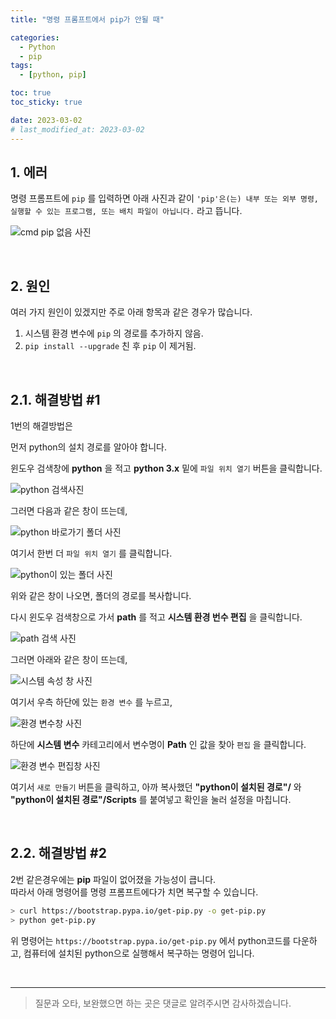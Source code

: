 ```yaml
---
title: "명령 프롬프트에서 pip가 안될 때"

categories:
  - Python
  - pip
tags:
  - [python, pip]

toc: true
toc_sticky: true

date: 2023-03-02
# last_modified_at: 2023-03-02
---
```


## 1. 에러

명령 프롬프트에 `pip` 를 입력하면 아래 사진과 같이 `'pip'은(는) 내부 또는 외부 명령, 실행할 수 있는 프로그램, 또는
배치 파일이 아닙니다.` 라고 뜹니다.

![cmd pip 없음 사진](/assets/img/Python/2023-03-02-python_pip_install/1.1.png)

<br>

## 2. 원인

여러 가지 원인이 있겠지만 주로 아래 항목과 같은 경우가 많습니다.

1. 시스템 환경 변수에 `pip` 의 경로를 추가하지 않음.
2. `pip install --upgrade` 친 후 `pip` 이 제거됨.

<br>

## 2.1. 해결방법 #1

1번의 해결방법은

먼저 python의 설치 경로를 알아야 합니다.

윈도우 검색창에 **python** 을 적고 **python 3.x** 밑에 `파일 위치 열기` 버튼을 클릭합니다.

![python 검색사진](/assets/img/Python/2023-03-02-python_pip_install/2.1.1.png)

그러면 다음과 같은 창이 뜨는데,

![python 바로가기 폴더 사진](/assets/img/Python/2023-03-02-python_pip_install/2.1.2.png)

여기서 한번 더 `파일 위치 열기` 를 클릭합니다.

![python이 있는 폴더 사진](/assets/img/Python/2023-03-02-python_pip_install/2.1.3.png)

위와 같은 창이 나오면, 폴더의 경로를 복사합니다.

다시 윈도우 검색창으로 가서 **path** 를 적고 **시스템 환경 번수 편집** 을 클릭합니다.

![path 검색 사진](/assets/img/Python/2023-03-02-python_pip_install/2.1.4.png)

그러면 아래와 같은 창이 뜨는데,

![시스템 속성 창 사진](/assets/img/Python/2023-03-02-python_pip_install/2.1.5.png)

여기서 우측 하단에 있는 `환경 변수` 를 누르고,

![환경 변수창 사진](/assets/img/Python/2023-03-02-python_pip_install/2.1.6.png)

하단에 **시스템 변수** 카테고리에서 변수명이 **Path** 인 값을 찾아 `편집` 을 클릭합니다.

![환경 변수 편집창 사진](/assets/img/Python/2023-03-02-python_pip_install/2.1.7.png)

여기서 `새로 만들기` 버튼을 클릭하고, 아까 복사했던 **"python이 설치된 경로"/** 와 **"python이 설치된 경로"/Scripts** 를 붙여넣고 확인을 눌러 설정을 마칩니다.

<br>

## 2.2. 해결방법 #2

2번 같은경우에는 **pip** 파일이 없어졌을 가능성이 큽니다.<br>
따라서 아래 명령어를 명령 프롬프트에다가 치면 복구할 수 있습니다.

```bash
> curl https://bootstrap.pypa.io/get-pip.py -o get-pip.py
> python get-pip.py
```

위 명령어는 `https://bootstrap.pypa.io/get-pip.py` 에서 python코드를 다운하고, 컴퓨터에 설치된 python으로 실행해서 복구하는 명령어 입니다.

<br>

---

> 질문과 오타, 보완했으면 하는 곳은 댓글로 알려주시면 감사하겠습니다.